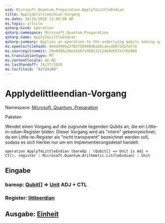 ```yaml
---
uid: Microsoft.Quantum.Preparation.ApplyToLittleEndian
title: Applydelittleendian-Vorgang
ms.date: 10/26/2020 12:00:00 AM
ms.topic: article
qsharp.kind: operation
qsharp.namespace: Microsoft.Quantum.Preparation
qsharp.name: ApplyToLittleEndian
qsharp.summary: Applies an operation to the underlying qubits making up a little-endian register. This operation is marked as internal, as a little-endian register is intended to be "opaque," such that this is an implementation detail only.
ms.openlocfilehash: d94a9969a3f827d594946ab8ca6cd4672da7ef7e
ms.sourcegitcommit: 29e0d88a30e4166fa580132124b0eb57e1f0e986
ms.translationtype: MT
ms.contentlocale: de-DE
ms.lasthandoff: 10/27/2020
ms.locfileid: "92724109"
---
```

# <a name="applytolittleendian-operation"></a>Applydelittleendian-Vorgang

Namespace: [Microsoft. Quantum. Preparation](xref:Microsoft.Quantum.Preparation)

Paketen [](https://nuget.org/packages/)


Wendet einen Vorgang auf die zugrunde liegenden Qubits an, die ein Little-in-sdian-Register bilden. Dieser Vorgang wird als "intern" gekennzeichnet, da ein Little-te-Register als "nicht transparent" bezeichnet werden soll, sodass es sich hierbei nur um ein Implementierungsdetail handelt.

```qsharp
operation ApplyToLittleEndian (bareOp : (Qubit[] => Unit is Adj + Ctl), register : Microsoft.Quantum.Arithmetic.LittleEndian) : Unit
```


## <a name="input"></a>Eingabe

### <a name="bareop--qubit--unit-adj--ctl"></a>bareop: [Qubit](xref:microsoft.quantum.lang-ref.qubit)[] => [Unit](xref:microsoft.quantum.lang-ref.unit) ADJ + CTL




### <a name="register--littleendian"></a>Register: [littleerdian](xref:Microsoft.Quantum.Arithmetic.LittleEndian)





## <a name="output--unit"></a>Ausgabe: [Einheit](xref:microsoft.quantum.lang-ref.unit)

